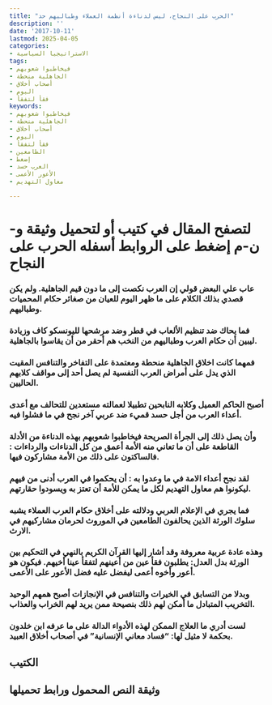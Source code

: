 ```yaml
---
title: "الحرب على النجاح، ليس لدناءة أنظمة العملاء وطباليهم حد"
description: ''
date: '2017-10-11'
lastmod: 2025-04-05
categories:
- الاستراتيجيا السياسية
tags:
- فيخاطبوا شعوبهم
- الجاهلية منحطة
- أصحاب أخلاق
- اليوم
- فقأ لتفقأ
keywords:
- فيخاطبوا شعوبهم
- الجاهلية منحطة
- أصحاب أخلاق
- اليوم
- فقأ لتفقأ
- الطامعين
- إضغط
- العرب حسد
- الأعور الأعمى
- معاول التهديم

---
```

# **لتصفح المقال في كتيب أو لتحميل وثيقة و-ن-م إضغط على الروابط أسفله** **الحرب على النجاح**

### عاب علي البعض قولي إن العرب نكصت إلى ما دون قيم الجاهلية. ولم يكن قصدي بذلك الكلام على ما ظهر اليوم للعيان من صغائر حكام المحميات وطباليهم.

### فما يحاك ضد تنظيم الألعاب في قطر وضد مرشحها لليونسكو كاف وزيادة ليبين أن حكام العرب وطباليهم من النخب هم أحقر من أن يقاسوا بالجاهلية.

### فمهما كانت اخلاق الجاهلية منحطة ومعتمدة على التفاخر والتنافس المقيت الذي يدل على أمراض العرب النفسية لم يصل أحد إلى مواقف كلابهم الحاليين.

### أصبح الحاكم العميل وكلابه النابحين تطبيلا لعمالته مستعدين للتحالف مع أعدى أعداء العرب من أجل حسد قميء ضد عربي آخر نجح في ما فشلوا فيه.

### وأن يصل ذلك إلى الجرأة الصريحة فيخاطبوا شعوبهم بهذه الدناءة من الأدلة القاطعة على أن ما تعاني منه الأمة أعمق من كل الدناءات والرداءات : فالساكتون على ذلك من الأمة مشاركون فيها.

### لقد نجح أعداء الامة في ما وعدوا به : أن يحكموا في العرب أدنى من فيهم ليكونوا هم معاول التهديم لكل ما يمكن للأمة أن تعتز به ويسودوا حقارتهم.

### فما يجري في الإعلام العربي ودلالته على أخلاق حكام العرب العملاء يشبه سلوك الورثة الذين يحالفون الطامعين في الموروث لحرمان مشاركيهم في الارث.

### وهذه عادة عربية معروفة وقد أشار إليها القرآن الكريم بالنهي في التحكيم بين الورثة بدل العدل: يطلبون فقأ عين من أعينهم لتفقأ عينا أخيهم. فيكون هو أعور وأخوه أعمى ليفضل عليه فضل الأعور على الأعمى.

### وبدلا من التسابق في الخيرات والتنافس في الإنجازات أصبح همهم الوحيد التخريب المتبادل ما أمكن لهم ذلك بنصيحة ممن يريد لهم الخراب والعذاب.

### لست أدري ما العلاج الممكن لهذه الأدواء الدالة على ما عرفه ابن خلدون بحكمة لا مثيل لها: “فساد معاني الإنسانية” في أصحاب أخلاق العبيد.

## الكتيب

## وثيقة النص المحمول ورابط تحميلها

###
